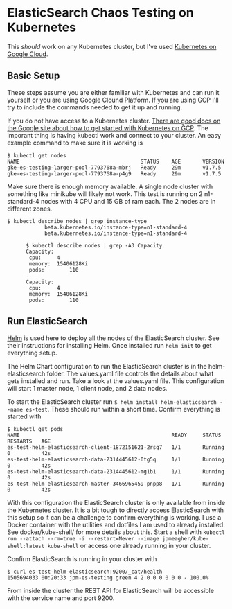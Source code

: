 # ElasticSearch Chaos Testing on Kubernetes

This _should_ work on any Kubernetes cluster, but I've used [Kubernetes on Google Cloud](https://cloud.google.com/container-engine/docs/).

## Basic Setup

These steps assume you are either familiar with Kubernetes and can run it yourself or you are using Google Clound Platform. If you are using GCP I'll try to include the commands needed to get it up and running.

If you do not have access to a Kubernetes cluster. [There are good docs on the Google site about how to get started with Kubernetes on GCP](https://cloud.google.com/container-engine/docs/quickstart). The imporant thing is having kubectl work and connect to your cluster. An easy example command to make sure it is working is

```
$ kubectl get nodes
NAME                                       STATUS    AGE       VERSION
gke-es-testing-larger-pool-7793768a-mbrj   Ready     29m       v1.7.5
gke-es-testing-larger-pool-7793768a-p4g9   Ready     29m       v1.7.5
```

Make sure there is enough memory available. A single node cluster with something like minikube will likely not work. This test is running on 2 n1-standard-4 nodes with 4 CPU and 15 GB of ram each. The 2 nodes are in different zones.

```
$ kubectl describe nodes | grep instance-type
			beta.kubernetes.io/instance-type=n1-standard-4
			beta.kubernetes.io/instance-type=n1-standard-4

      $ kubectl describe nodes | grep -A3 Capacity
      Capacity:
       cpu:		4
       memory:	15406128Ki
       pods:		110
      --
      Capacity:
       cpu:		4
       memory:	15406128Ki
       pods:		110

```

## Run ElasticSearch

[Helm](https://github.com/kubernetes/helm) is used here to deploy all the nodes of the ElasticSearch cluster. See their instructions for installing Helm. Once installed run `helm init` to get everything setup.

The Helm Chart configuration to run the ElasticSearch cluster is in the helm-elasticsearch folder. The values.yaml file controls the details about what gets installed and run. Take a look at the values.yaml file. This configuration will start 1 master node, 1 client node, and 2 data nodes.

To start the ElasticSearch cluster run `$ helm install helm-elasticsearch --name es-test`. These should run within a short time. Confirm everything is started with

```
$ kubectl get pods
NAME                                                 READY     STATUS    RESTARTS   AGE
es-test-helm-elasticsearch-client-1872151621-2rsq7   1/1       Running   0          42s
es-test-helm-elasticsearch-data-2314445612-0tg5q     1/1       Running   0          42s
es-test-helm-elasticsearch-data-2314445612-mg1b1     1/1       Running   0          42s
es-test-helm-elasticsearch-master-3466965459-pnpp8   1/1       Running   0          42s
```

With this configuration the ElasticSearch cluster is only available from inside the Kubernetes cluster. It is a bit tough to directly access ElasticSearch with this setup so it can be a challenge to confirm everything is working. I use a Docker container with the utilities and dotfiles I am used to already installed. See docker/kube-shell/ for more details about this. Start a shell with `kubectl run --attach --rm=true -i --restart=Never --image jpmeagher/kube-shell:latest kube-shell` or access one already running in your cluster.

Confirm ElasticSearch is running in your cluster with

```
$ curl es-test-helm-elasticsearch:9200/_cat/health
1505694033 00:20:33 jpm-es-testing green 4 2 0 0 0 0 0 0 - 100.0%
```

From inside the cluster the REST API for ElasticSearch will be accessible with the service name and port 9200. 
